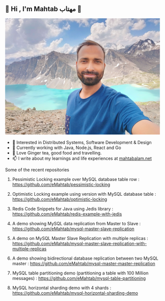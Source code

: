 ## 👋 Hi , I'm Mahtab مهتاب 👋

![](https://github.com/eMahtab/eMahtab/blob/main/mahtab.jpg)

- 👀 Interested in Distributed Systems, Software Development & Design
- 🌱 Currently working with Java, Node.js, React and Go
- 💞️ Love Ginger tea, good food and travelling.
- 📫 I write about my learnings and life experiences at <a href="https://www.mahtabalam.net" target="blank">mahtabalam.net</a>

Some of the recent repositories 

1. Pessimistic Locking example over MySQL database table row : https://github.com/eMahtab/pessimistic-locking

2. Optimistic Locking example using version with MySQL database table : https://github.com/eMahtab/optimistic-locking

3. Redis Code Snippets for Java using Jedis library : https://github.com/eMahtab/redis-example-with-jedis

4. A demo showing MySQL data replication from Master to Slave : https://github.com/eMahtab/mysql-master-slave-replication

5. A demo on MySQL Master Slave Replication with multiple replicas : https://github.com/eMahtab/mysql-master-slave-replication-with-multiple-replicas

6. A demo showing bidirectional database replication between two MySQL master : https://github.com/eMahtab/mysql-master-master-replication

7. MySQL table partitioning demo (partitioning a table with 100 Million messages) : https://github.com/eMahtab/mysql-table-partitioning

8. MySQL horizontal sharding demo with 4 shards : https://github.com/eMahtab/mysql-horizontal-sharding-demo

<!---
eMahtab/eMahtab is a ✨ special ✨ repository because its `README.md` (this file) appears on your GitHub profile.
You can click the Preview link to take a look at your changes.
--->
